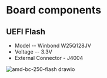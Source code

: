 # Board components

## UEFI Flash

* Model -- Winbond W25Q128JV
* Voltage -- 3.3V
* External Connector - J4004
  
![amd-bc-250-flash drawio](https://github.com/user-attachments/assets/a00d8174-d1e4-44bd-8ae4-bdc3c39280ab)

